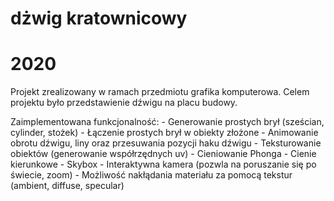 # dżwig kratownicowy
# 2020

Projekt zrealizowany w ramach przedmiotu grafika komputerowa.
Celem projektu było przedstawienie dźwigu na placu budowy.

Zaimplementowana funkcjonalność:
    - Generowanie prostych brył (sześcian, cylinder, stożek)
    - Łączenie prostych brył w obiekty złożone
    - Animowanie obrotu dźwigu, liny oraz przesuwania pozycji haku dźwigu
    - Teksturowanie obiektów (generowanie współrzędnych uv)
    - Cieniowanie Phonga
    - Cienie kierunkowe
    - Skybox
    - Interaktywna kamera (pozwla na poruszanie się po świecie, zoom)
    - Możliwość nakłądania materiału za pomocą tekstur (ambient, diffuse, specular)
